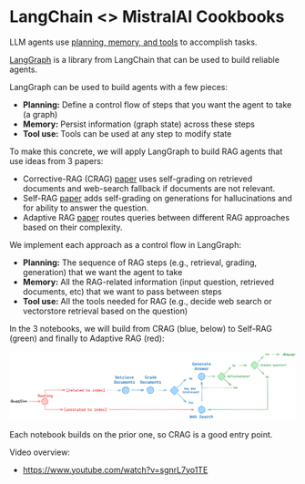 # LangChain <> MistralAI Cookbooks

LLM agents use [planning, memory, and tools](https://lilianweng.github.io/posts/2023-06-23-agent/) to accomplish tasks.

[LangGraph](https://python.langchain.com/docs/langgraph) is a library from LangChain that can be used to build reliable agents.

LangGraph can be used to build agents with a few pieces:
- **Planning:** Define a control flow of steps that you want the agent to take (a graph)
- **Memory:** Persist information (graph state) across these steps
- **Tool use:** Tools can be used at any step to modify state

To make this concrete, we will apply LangGraph to build RAG agents that use ideas from 3 papers:

* Corrective-RAG (CRAG) [paper](https://arxiv.org/pdf/2401.15884.pdf) uses self-grading on retrieved documents and web-search fallback if documents are not relevant.
* Self-RAG [paper](https://arxiv.org/abs/2310.11511) adds self-grading on generations for hallucinations and for ability to answer the question.
* Adaptive RAG [paper](https://arxiv.org/abs/2403.14403) routes queries between different RAG approaches based on their complexity.

We implement each approach as a control flow in LangGraph:
- **Planning:** The sequence of RAG steps (e.g., retrieval, grading, generation) that we want the agent to take
- **Memory:** All the RAG-related information (input question, retrieved documents, etc) that we want to pass between steps
- **Tool use:** All the tools needed for RAG (e.g., decide web search or vectorstore retrieval based on the question)

In the 3 notebooks, we will build from CRAG (blue, below) to Self-RAG (green) and finally to Adaptive RAG (red):

![RAG](./img/langgraph_adaptive_rag.png "RAG control flow")

Each notebook builds on the prior one, so CRAG is a good entry point.

Video overview:

* https://www.youtube.com/watch?v=sgnrL7yo1TE